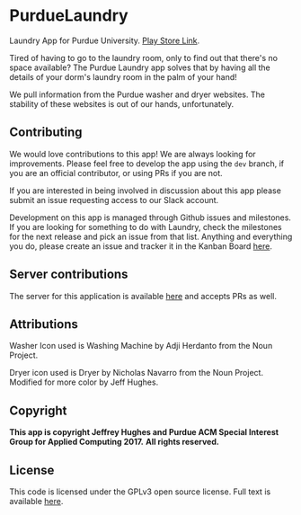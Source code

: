 # PurdueLaundry

Laundry App for Purdue University. [Play Store Link](https://play.google.com/store/apps/details?id=xyz.jhughes.laundry&referrer=utm_source%3Dgithub%26utm_medium%3Dreadme).

Tired of having to go to the laundry room, only to find out that there's no space available? The Purdue Laundry app solves that by having all the details of your dorm's laundry room in the palm of your hand!

We pull information from the Purdue washer and dryer websites. The stability of these websites is out of our hands, unfortunately.

## Contributing

We would love contributions to this app! We are always looking for improvements. Please feel free to develop the app using the `dev` branch, if you are an official contributor, or using PRs if you are not.

If you are interested in being involved in discussion about this app please submit an issue requesting access to our Slack account.

Development on this app is managed through Github issues and milestones. If you are looking for something to do with Laundry, check the milestones for the next release and pick an issue from that list. Anything and everything you do, please create an issue and tracker it in the Kanban Board [here](https://github.com/Purdue-ACM-SIGAPP/PurdueLaundry-android/projects/2).

## Server contributions

The server for this application is available [here](https://github.com/Purdue-ACM-SIGAPP/purdue-laundry-api) and accepts PRs as well.

## Attributions

Washer Icon used is Washing Machine by Adji Herdanto from the Noun Project.

Dryer icon used is Dryer by Nicholas Navarro from the Noun Project. Modified for more color by Jeff Hughes.

## Copyright

**This app is copyright Jeffrey Hughes and Purdue ACM Special Interest Group for Applied Computing 2017.**
**All rights reserved.**

## License

This code is licensed under the GPLv3 open source license. Full text is available [here](https://www.gnu.org/licenses/gpl.txt).
